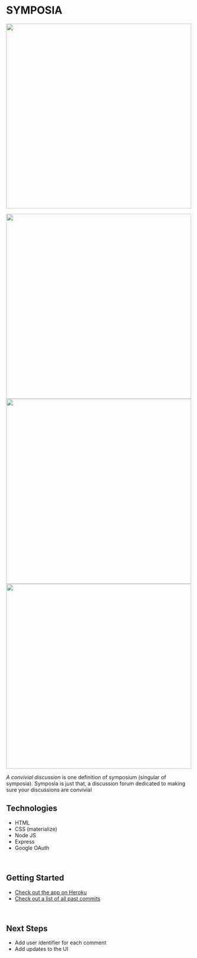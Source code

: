 # SYMPOSIA 

<img src="https://i.imgur.com/UEPv6Mx.png"
     width=500 
/>

<img src="https://i.imgur.com/KSdPNoV.png"
     width=500 
/>
<img src="https://i.imgur.com/jp7F55Z.png"
     width=500 
/>
<img src="https://i.imgur.com/gBwu1pI.png"
     width=500 
/>

 *A convivial discussion* is one definition of symposium (singular of symposia). Symposia is just that, a discussion forum dedicated to making sure your discussions are convivial

## Technologies

- HTML 
- CSS (materialize)
- Node JS
- Express
- Google OAuth

<br>

## Getting Started
- [Check out the app on Heroku](https://symposia-app-koa.herokuapp.com)
- [Check out a list of all past commits](https://github.com/koashima/symposia-app.git)

<br>

## Next Steps

-  Add user identifier for each comment
-  Add updates to the UI
